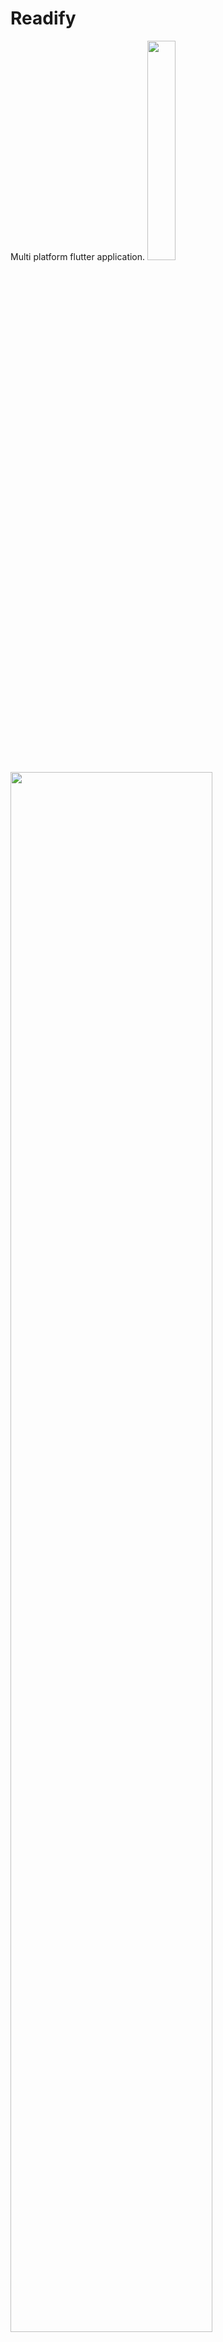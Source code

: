 # Readify
Multi platform flutter application.
<img src="https://yourimageshare.com/ib/eLThXvs0o3.webp" width="30%"/>
<img src="https://yourimageshare.com/ib/8E2GwxsYpd.webp" width="80%"/>
